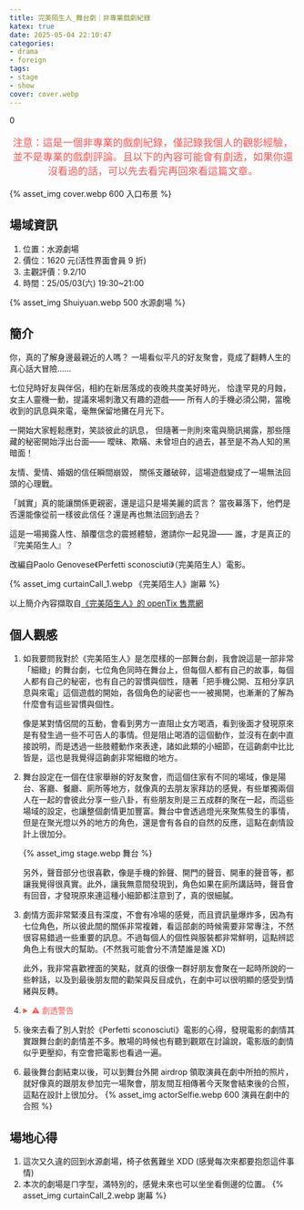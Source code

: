 ```yaml
---
title: 完美陌生人_舞台劇｜非專業戲劇紀錄
katex: true
date: 2025-05-04 22:10:47
categories:
- drama
- foreign   
tags:
- stage
- show
cover: cover.webp
---
```

0
<p style="font-size:1.1rem;color:#f55;text-align:center">
注意：這是一個非專業的戲劇紀錄，僅記錄我個人的觀影經驗，並不是專業的戲劇評論。且以下的內容可能會有劇透，如果你還沒看過的話，可以先去看完再回來看這篇文章。</p>

{% asset_img cover.webp 600 入口布景 %}

## 場域資訊

1. 位置：水源劇場
2. 價位：1620 元(活性界面會員 9 折)
3. 主觀評價：9.2/10
4. 時間：25/05/03(六) 19:30~21:00

{% asset_img Shuiyuan.webp 500 水源劇場 %}

## 簡介

你，真的了解身邊最親近的人嗎？
一場看似平凡的好友聚會，竟成了翻轉人生的真心話大冒險......

七位兒時好友與伴侶，相約在新居落成的夜晚共度美好時光，
恰逢罕見的月蝕，女主人靈機一動，提議來場刺激又有趣的遊戲——
所有人的手機必須公開，當晚收到的訊息與來電，毫無保留地攤在月光下。

一開始大家輕鬆應對，笑談彼此的訊息，
但隨著一則則來電與簡訊揭露，那些隱藏的秘密開始浮出台面——
曖昧、欺瞞、未曾坦白的過去，甚至是不為人知的黑暗面！

友情、愛情、婚姻的信任瞬間崩毀，
關係支離破碎，這場遊戲變成了一場無法回頭的心理戰。

「誠實」真的能讓關係更親密，還是這只是場美麗的謊言？ 
當夜幕落下，他們是否還能像從前一樣彼此信任？還是再也無法回到過去？

這是一場揭露人性、顛覆信念的震撼體驗，邀請你一起見證——
誰，才是真正的『完美陌生人』？

改編自Paolo Genovese《Perfetti sconosciuti》（完美陌生人）電影。

 {% asset_img curtainCall_1.webp 《完美陌生人》謝幕 %}

以上簡介內容擷取自[《完美陌生人》的 openTix 售票網](https://www.opentix.life/event/1891697465121411073?srsltid=AfmBOop0vP0k3cVIgo3uIvMH-Vl1VqLAvBm3GUKdORMh2Y-89wUaz9Jq)

## 個人觀感

1. 如我要問我對於《完美陌生人》是怎麼樣的一部舞台劇，我會說這是一部非常「細緻」的舞台劇，七位角色同時在舞台上，但每個人都有自己的故事，每個人都有自己的秘密，也有自己的習慣與個性，隨著「把手機公開、互相分享訊息與來電」這個遊戲的開始，各個角色的祕密也一一被揭開，也漸漸的了解為什麼會有這些習慣與個性。

    像是某對情侶間的互動，會看到男方一直阻止女方喝酒，看到後面才發現原來是有發生過一些不可告人的事情。但是阻止喝酒的這個動作，並沒有在劇中直接說明，而是透過一些肢體動作來表達，諸如此類的小細節，在這齣劇中比比皆是，這也是我覺得這齣劇非常細緻的地方。

2. 舞台設定在一個在住家舉辦的好友聚會，而這個住家有不同的場域，像是陽台、客廳、餐廳、廁所等地方，就像真的去朋友家拜訪的感覺，有些單獨兩個人在一起的會彼此分享一些八卦，有些朋友則是三五成群的聚在一起，而這些場域的設定，也讓整個劇情更加豐富。舞台中會透過燈光來聚焦發生的事情，但是在聚光燈以外的地方的角色，還是會有各自的自然的反應，這點在劇情設計上很加分。

    {% asset_img stage.webp 舞台 %}

    另外，聲音部分也很喜歡，像是手機的鈴聲、開門的聲音、開車的聲音等，都讓我覺得很真實。此外，讓我無意間發現到，角色如果在廁所講話時，聲音會有回音，才發現原來連這種小細節都注意到了，真的很細膩。

3. 劇情方面非常緊湊且有深度，不會有冷場的感覺，而且資訊量爆炸多，因為有七位角色，所以彼此間的關係非常複雜，看這部劇的時候需要非常專注，不然很容易錯過一些重要的訊息。不過每個人的個性與服裝都非常鮮明，這點辨認角色上有很大的幫助。(不然我可能會分不清楚誰是誰 XD)

   此外，我非常喜歡裡面的笑點，就真的很像一群好朋友會聚在一起時所說的一些幹話，以及到最後朋友間的勸架與反目成仇，在劇中可以很明顯的感受到情緒與反轉。

4. <details>
    <summary style="color:#f55;cursor:pointer">⚠️ 劇透警告</summary>
    <p>最後結局的地方，反轉成「沒有玩這個手機公開的遊戲」會怎樣？最後大家度過了一個美好的夜晚，彼此還是朋友，沒有人受傷，大家也藏著自己的秘密，繼續過著「完美」的生活與關係。所謂「完美」只是關係中維持的脆弱假象。而「陌生人」反而是親近的伴侶與朋友。

    在主角說明拒絕玩這個遊戲的原因時，說了一句話：
    > 因為我們的關係是脆弱的，每個人都是。有的人更加脆弱。

    我很喜歡這句話，在真實的關係中，或許沒有像劇中這麼誇張，但是否也像這齣劇一樣，我們選擇保有彼此的秘密，就只是為了避免傷害脆弱的彼此，繼續當「表面和諧的朋友」。

 </p>
    </details>

5. 後來去看了別人對於《Perfetti sconosciuti》電影的心得，發現電影的劇情其實跟舞台劇的劇情差不多。散場的時候也有聽到觀眾在討論說，電影版的劇情似乎更壓抑，有空會把電影也看過一遍。

6. 最後舞台劇結束以後，可以到舞台外開 airdrop 領取演員在劇中所拍的照片，就好像真的跟朋友參加完一場聚會，朋友間互相傳著今天聚會結束後的合照，這點在設計上很加分。
    {% asset_img actorSelfie.webp 600 演員在劇中的合照 %}

## 場地心得

1. 這次又久違的回到水源劇場，椅子依舊難坐 XDD (感覺每次來都要抱怨這件事情)
2. 本次的劇場是ㄇ字型，滿特別的，感覺未來也可以坐坐看側邊的位置。
     {% asset_img curtainCall_2.webp 謝幕 %}